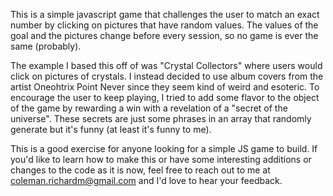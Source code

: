 This is a simple javascript game that challenges the user to match an exact number by clicking on pictures that have random values. The values of the goal and the pictures change before every session, so no game is ever the same (probably).

The example I based this off of was "Crystal Collectors" where users would click on pictures of crystals. I instead decided to use album covers from the artist Oneohtrix Point Never since they seem kind of weird and esoteric. To encourage the user to keep playing, I tried to add some flavor to the object of the game by rewarding a win with a revelation of a "secret of the universe". These secrets are just some phrases in an array that randomly generate but it's funny (at least it's funny to me).

This is a good exercise for anyone looking for a simple JS game to build. If you'd like to learn how to make this or have some interesting additions or changes to the code as it is now, feel free to reach out to me at coleman.richardm@gmail.com and I'd love to hear your feedback.